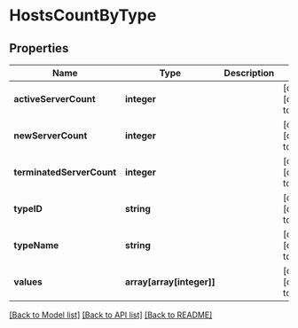 # HostsCountByType

## Properties
Name | Type | Description | Notes
------------ | ------------- | ------------- | -------------
**activeServerCount** | **integer** |  | [optional] [default to null]
**newServerCount** | **integer** |  | [optional] [default to null]
**terminatedServerCount** | **integer** |  | [optional] [default to null]
**typeID** | **string** |  | [optional] [default to null]
**typeName** | **string** |  | [optional] [default to null]
**values** | **array[array[integer]]** |  | [optional] [default to null]

[[Back to Model list]](../README.md#documentation-for-models) [[Back to API list]](../README.md#documentation-for-api-endpoints) [[Back to README]](../README.md)


